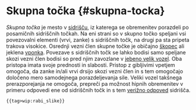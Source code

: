 # Skupna točka {#skupna-tocka}

*Skupna točka* je mesto v [sidrišču](/sidrišče), iz katerega
se obremenitev porazdeli po posamičnih sidriščnih točkah. Na eni strani
so v skupno točko speljani vsi povezovalni elementi (vrvi, zanke) s
sidriščnih točk, na drugi pa sta pripeta trakova visokice. Osrednji
vezni člen skupne točke je običajno [škopec](/škopec) ali
jeklena [vponka](/vponka). Povezave s sidriščnih točk se lahko
bodisi samo speljane skozi vezni člen bodisi so pred njim zavozlane v
[jebeno velik vozel](/jebeno-velik-vozel). Oba pristopa imata
svoje prednosti in slabosti. Pristop z gibljivimi vpetjem omogoča, da
zanke in/ali vrvi drsijo skozi vezni člen in s tem omogočajo določeno
mero samodejnega porazdeljevanja sile. Veliki vozel takšnega
prerazporejanja ne omogoča, prepreči pa možnost hipnih obremenitev v
primeru odpovedi ene od sidriščnih točk in s tem [verižno
odpoved](/verizna-odpoved) sidrišča.

```{=mediawiki}
{{tag>wip:rabi_slike}}
```
